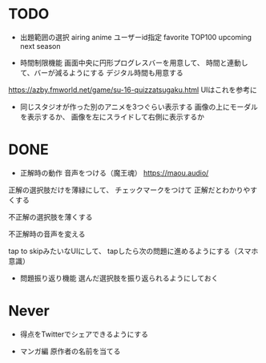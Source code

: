 # TODO

- 出題範囲の選択
airing anime
ユーザーid指定
favorite TOP100
upcoming next season

- 時間制限機能
画面中央に円形プログレスバーを用意して、
時間と連動して、バーが減るようにする
デジタル時間も用意する

https://azby.fmworld.net/game/su-16-quizzatsugaku.html
UIはこれを参考に

- 同じスタジオが作った別のアニメを3つぐらい表示する
画像の上にモーダルを表示するか、
画像を左にスライドして右側に表示するか

# DONE

- 正解時の動作
音声をつける（魔王魂）
https://maou.audio/

正解の選択肢だけを薄緑にして、
チェックマークをつけて
正解だとわかりやすくする

不正解の選択肢を薄くする

不正解時の音声を変える

tap to skipみたいなUIにして、
tapしたら次の問題に進めるようにする（スマホ意識）

- 問題振り返り機能
選んだ選択肢を振り返られるようにしておく

# Never

- 得点をTwitterでシェアできるようにする

- マンガ編
原作者の名前を当てる
